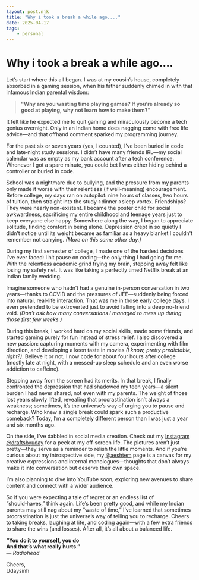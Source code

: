 ```yaml
---
layout: post.njk
title: "Why i took a break a while ago...."
date: 2025-04-17
tags:
    - personal
---
```

# Why i took a break a while ago....

Let’s start where this all began. I was at my cousin’s house, completely absorbed in a gaming session, when his father suddenly chimed in with that infamous Indian parental wisdom:

> **"Why are you wasting time playing games? If you’re already so good at playing, why not learn how to make them?"**

It felt like he expected me to quit gaming and miraculously become a tech genius overnight. Only in an Indian home does nagging come with free life advice—and that offhand comment sparked my programming journey.

For the past six or seven years (yes, I counted), I’ve been buried in code and late‑night study sessions. I didn’t have many friends IRL—my social calendar was as empty as my bank account after a tech conference. Whenever I got a spare minute, you could bet I was either hiding behind a controller or buried in code.

School was a nightmare due to bullying, and the pressure from my parents only made it worse with their relentless (if well‑meaning) encouragement. Before college, my days ran on autopilot: nine hours of classes, two hours of tuition, then straight into the study→dinner→sleep vortex. Friendships? They were nearly non-existent. I became the poster child for social awkwardness, sacrificing my entire childhood and teenage years just to keep everyone else happy. Somewhere along the way, I began to appreciate solitude, finding comfort in being alone. Depression crept in so quietly I didn’t notice until its weight became as familiar as a heavy blanket I couldn't remember not carrying. *(More on this some other day.)*

During my first semester of college, I made one of the hardest decisions I’ve ever faced: I hit pause on coding—the only thing I had going for me. With the relentless academic grind frying my brain, stepping away felt like losing my safety net. It was like taking a perfectly timed Netflix break at an Indian family wedding.

Imagine someone who hadn’t had a genuine in-person conversation in two years—thanks to COVID and the pressures of JEE—suddenly being forced into natural, real-life interaction. That was me in those early college days. I even pretended to be extroverted just to avoid falling into a deep no-friend void. *(Don’t ask how many conversations I managed to mess up during those first few weeks.)*

During this break, I worked hard on my social skills, made some friends, and started gaming purely for fun instead of stress relief. I also discovered a new passion: capturing moments with my camera, experimenting with film direction, and developing a keen taste in movies *(I know, pretty predictable, right?)*. Believe it or not, I now code for about four hours after college (mostly late at night, with a messed-up sleep schedule and an even worse addiction to caffeine).

Stepping away from the screen had its merits. In that break, I finally confronted the depression that had shadowed my teen years—a silent burden I had never shared, not even with my parents. The weight of those lost years slowly lifted, revealing that procrastination isn’t always a weakness; sometimes, it’s the universe’s way of urging you to pause and recharge. Who knew a single break could spark such a productive comeback? Today, I’m a completely different person than I was just a year and six months ago.

On the side, I've dabbled in social media creation. Check out my [Instagram @draftsbyuday](https://instagram.com/draftsbyuday) for a peek at my off‑screen life. The pictures aren’t just pretty—they serve as a reminder to relish the little moments. And if you’re curious about my introspective side, my [@aeshtem](https://www.instagram.com/aeshtem/) page is a canvas for my creative expressions and internal monologues—thoughts that don’t always make it into conversation but deserve their own space.

I’m also planning to dive into YouTube soon, exploring new avenues to share content and connect with a wider audience.

So if you were expecting a tale of regret or an endless list of “should‑haves,” think again. Life’s been pretty good, and while my Indian parents may still nag about my “waste of time,” I’ve learned that sometimes procrastination is just the universe’s way of telling you to recharge. Cheers to taking breaks, laughing at life, and coding again—with a few extra friends to share the wins (and losses). After all, it’s all about a balanced life.


**“You do it to yourself, you do  
And that’s what really hurts.”**  
— *Radiohead*

Cheers,  
Udaysinh
